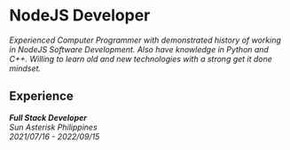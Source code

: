 # NodeJS Developer
_Experienced Computer Programmer with demonstrated history of working in NodeJS Software Development. Also have knowledge in Python and C++. Willing to learn old and new technologies with a strong get it done mindset._

## Experience
**_Full Stack Developer_** <br />
_Sun Asterisk Philippines_ <br />
_2021/07/16 - 2022/09/15_
